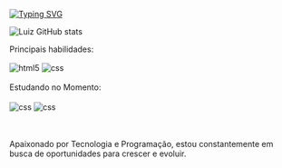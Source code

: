 
[![Typing SVG](https://readme-typing-svg.demolab.com?font=Rubik+Iso&size=25&duration=3500&pause=300&color=AA20C3&vCenter=true&width=435&lines=Ola!+Me+Chamo+Luiz+Henrique;Tenho+20+Anos)](https://git.io/typing-svg)

![Luiz GitHub stats](https://github-readme-stats.vercel.app/api?username=Luizh3nr1que&show_icons=true&theme=synthwave)



Principais habilidades:

<div style="display: inline_block">
  <img align="center" alt="html5" src="https://img.shields.io/badge/HTML5-E34F26?style=for-the-badge&logo=html5&logoColor=white">
  <img align="center" alt="css" src="https://img.shields.io/badge/CSS3-1572B6?style=for-the-badge&logo=css3&logoColor=white"/>
  <br><br>
  Estudando no Momento:
  <br><br>
  <img align="center" alt="css" src="https://img.shields.io/badge/JavaScript-F7DF1E?style=for-the-badge&logo=javascript&logoColor=black"/>
  <img align="center" alt="css" src="https://img.shields.io/badge/Python-14354C?style=for-the-badge&logo=python&logoColor=white"/>
  
<br><br>
Apaixonado por Tecnologia e Programação, estou constantemente em busca de oportunidades para crescer e evoluir.
